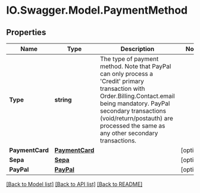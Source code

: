 # IO.Swagger.Model.PaymentMethod
## Properties

Name | Type | Description | Notes
------------ | ------------- | ------------- | -------------
**Type** | **string** | The type of payment method. Note that PayPal can only process a &#39;Credit&#39;  primary transaction with Order.Billing.Contact.email being mandatory. PayPal secondary transactions (void/return/postauth) are processed the same as any other secondary transactions. | 
**PaymentCard** | [**PaymentCard**](PaymentCard.md) |  | [optional] 
**Sepa** | [**Sepa**](Sepa.md) |  | [optional] 
**PayPal** | [**PayPal**](PayPal.md) |  | [optional] 

[[Back to Model list]](../README.md#documentation-for-models) [[Back to API list]](../README.md#documentation-for-api-endpoints) [[Back to README]](../README.md)


